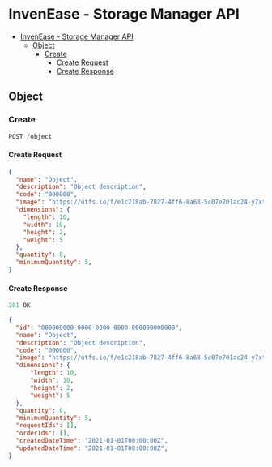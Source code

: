 # InvenEase - Storage Manager API

- [InvenEase - Storage Manager API](#invenease---storage-manager-api)
  - [Object](#object)
    - [Create](#create)
      - [Create Request](#create-request)
      - [Create Response](#create-response)

## Object

### Create

```javascript
POST /object
```

#### Create Request

```json
{
  "name": "Object",
  "description": "Object description",
  "code": "000000",
  "image": "https://utfs.io/f/e1c218ab-7827-4ff6-8a68-5c07e701ac24-y7xt7g.png",
  "dimensions": {
    "length": 10,
    "width": 10,
    "height": 2,
    "weight": 5
  },
  "quantity": 8,
  "minimumQuantity": 5,
}
```

#### Create Response

```javascript
201 OK
```

```json
{
  "id": "000000000-0000-0000-0000-000000000000",
  "name": "Object",
  "description": "Object description",
  "code": "000000",
  "image": "https://utfs.io/f/e1c218ab-7827-4ff6-8a68-5c07e701ac24-y7xt7g.png",
  "dimensions": {
      "length": 10,
      "width": 10,
      "height": 2,
      "weight": 5
  },
  "quantity": 8,
  "minimumQuantity": 5,
  "requestIds": [],
  "orderIds": [],
  "createdDateTime": "2021-01-01T00:00:00Z",
  "updatedDateTime": "2021-01-01T00:00:00Z",
}
```
